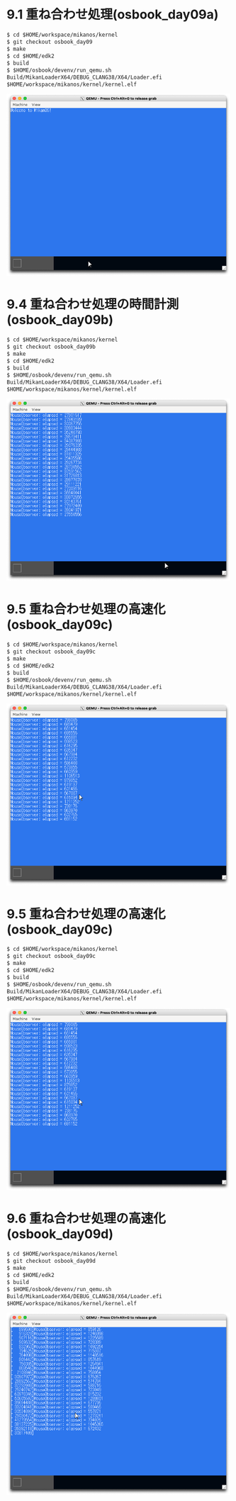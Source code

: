 # 9.1 重ね合わせ処理(osbook_day09a)

```console
$ cd $HOME/workspace/mikanos/kernel
$ git checkout osbook_day09
$ make
$ cd $HOME/edk2
$ build
$ $HOME/osbook/devenv/run_qemu.sh Build/MikanLoaderX64/DEBUG_CLANG38/X64/Loader.efi $HOME/workspace/mikanos/kernel/kernel.elf
```

![](./img/9.1.png)

# 9.4 重ね合わせ処理の時間計測(osbook_day09b)

```console
$ cd $HOME/workspace/mikanos/kernel
$ git checkout osbook_day09b
$ make
$ cd $HOME/edk2
$ build
$ $HOME/osbook/devenv/run_qemu.sh Build/MikanLoaderX64/DEBUG_CLANG38/X64/Loader.efi $HOME/workspace/mikanos/kernel/kernel.elf
```

![](./img/9.4.png)

# 9.5 重ね合わせ処理の高速化 (osbook_day09c)

```console
$ cd $HOME/workspace/mikanos/kernel
$ git checkout osbook_day09c
$ make
$ cd $HOME/edk2
$ build
$ $HOME/osbook/devenv/run_qemu.sh Build/MikanLoaderX64/DEBUG_CLANG38/X64/Loader.efi $HOME/workspace/mikanos/kernel/kernel.elf
```

![](./img/9.5.png)

# 9.5 重ね合わせ処理の高速化 (osbook_day09c)

```console
$ cd $HOME/workspace/mikanos/kernel
$ git checkout osbook_day09c
$ make
$ cd $HOME/edk2
$ build
$ $HOME/osbook/devenv/run_qemu.sh Build/MikanLoaderX64/DEBUG_CLANG38/X64/Loader.efi $HOME/workspace/mikanos/kernel/kernel.elf
```

![](./img/9.5.png)

# 9.6 重ね合わせ処理の高速化 (osbook_day09d)

```console
$ cd $HOME/workspace/mikanos/kernel
$ git checkout osbook_day09d
$ make
$ cd $HOME/edk2
$ build
$ $HOME/osbook/devenv/run_qemu.sh Build/MikanLoaderX64/DEBUG_CLANG38/X64/Loader.efi $HOME/workspace/mikanos/kernel/kernel.elf
```

![](./img/9.6.png)

